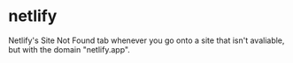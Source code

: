 # netlify
Netlify's Site Not Found tab whenever you go onto a site that isn't avaliable, but with the domain "netlify.app".
